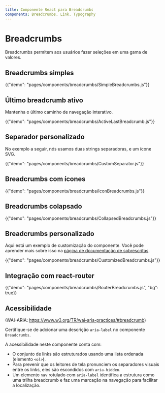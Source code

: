 ```yaml
---
title: Componente React para Breadcrumbs
components: Breadcrumbs, Link, Typography
---
```


# Breadcrumbs

<p class="description">Breadcrumbs permitem aos usuários fazer seleções em uma gama de valores.</p>

## Breadcrumbs simples

{{"demo": "pages/components/breadcrumbs/SimpleBreadcrumbs.js"}}

## Último breadcrumb ativo

Mantenha o último caminho de navegação interativo.

{{"demo": "pages/components/breadcrumbs/ActiveLastBreadcrumb.js"}}

## Separador personalizado

No exemplo a seguir, nós usamos duas strings separadoras, e um ícone SVG.

{{"demo": "pages/components/breadcrumbs/CustomSeparator.js"}}

## Breadcrumbs com ícones

{{"demo": "pages/components/breadcrumbs/IconBreadcrumbs.js"}}

## Breadcrumbs colapsado

{{"demo": "pages/components/breadcrumbs/CollapsedBreadcrumbs.js"}}

## Breadcrumbs personalizado

Aqui está um exemplo de customização do componente. Você pode aprender mais sobre isso na [página de documentação de sobrescritas](/customization/components/).

{{"demo": "pages/components/breadcrumbs/CustomizedBreadcrumbs.js"}}

## Integração com react-router

{{"demo": "pages/components/breadcrumbs/RouterBreadcrumbs.js", "bg": true}}

## Acessibilidade

(WAI-ARIA: https://www.w3.org/TR/wai-aria-practices/#breadcrumb)

Certifique-se de adcionar uma descrição `aria-label` no componente `Breadcrumbs`.

A acessibilidade neste componente conta com:

- O conjunto de links são estruturados usando uma lista ordenada (elemento `<ol>`).
- Para prevenir que os leitores de tela pronunciem os separadores visuais entre os links, eles são escondidos com `aria-hidden`.
- Um elemento `nav` rotulado com `aria-label` identifica a estrutura como uma trilha breadcrumb e faz uma marcação na navegação para facilitar a localização.